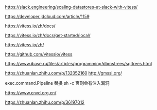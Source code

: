 https://slack.engineering/scaling-datastores-at-slack-with-vitess/

https://developer.jdcloud.com/article/1159

https://vitess.io/zh/docs/

https://vitess.io/zh/docs/get-started/local/

https://vitess.io/zh/

https://github.com/vitessio/vitess


https://www.ibase.ru/files/articles/programming/dbmstrees/sqltrees.html


https://zhuanlan.zhihu.com/p/132352160
http://gmssl.org/


exec.command.Pipeline  替换 sh -c
否则会有注入漏洞

https://www.cnvd.org.cn/

https://zhuanlan.zhihu.com/p/36197012
